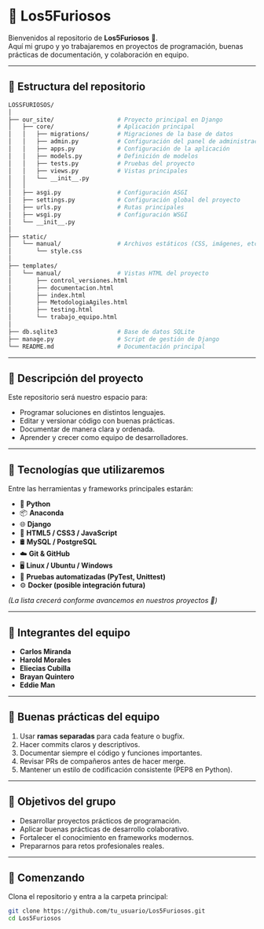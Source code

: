 # 🚀 Los5Furiosos  

Bienvenidos al repositorio de **Los5Furiosos** 🎯.  
Aquí mi grupo y yo trabajaremos en proyectos de programación, buenas prácticas de documentación, y colaboración en equipo.  

---

## 📂 Estructura del repositorio  

```bash
LOSSFURIOSOS/
│
├── our_site/                  # Proyecto principal en Django
│   ├── core/                  # Aplicación principal
│   │   ├── migrations/        # Migraciones de la base de datos
│   │   ├── admin.py           # Configuración del panel de administración
│   │   ├── apps.py            # Configuración de la aplicación
│   │   ├── models.py          # Definición de modelos
│   │   ├── tests.py           # Pruebas del proyecto
│   │   ├── views.py           # Vistas principales
│   │   └── __init__.py
│   │
│   ├── asgi.py                # Configuración ASGI
│   ├── settings.py            # Configuración global del proyecto
│   ├── urls.py                # Rutas principales
│   ├── wsgi.py                # Configuración WSGI
│   └── __init__.py
│
├── static/
│   └── manual/                # Archivos estáticos (CSS, imágenes, etc.)
│       └── style.css
│
├── templates/
│   └── manual/                # Vistas HTML del proyecto
│       ├── control_versiones.html
│       ├── documentacion.html
│       ├── index.html
│       ├── MetodologiaAgiles.html
│       ├── testing.html
│       └── trabajo_equipo.html
│
├── db.sqlite3                 # Base de datos SQLite
├── manage.py                  # Script de gestión de Django
└── README.md                  # Documentación principal

```

---

## 📝 Descripción del proyecto
Este repositorio será nuestro espacio para:  
- Programar soluciones en distintos lenguajes.  
- Editar y versionar código con buenas prácticas.  
- Documentar de manera clara y ordenada.  
- Aprender y crecer como equipo de desarrolladores.  

---

## 🔧 Tecnologías que utilizaremos
Entre las herramientas y frameworks principales estarán:  

- 🐍 **Python**  
- 📦 **Anaconda**  
- 🌐 **Django**  
- 🎨 **HTML5 / CSS3 / JavaScript**  
- 🛢️ **MySQL / PostgreSQL**  
- ☁️ **Git & GitHub**  
- 🖥️ **Linux / Ubuntu / Windows**  
- 🧪 **Pruebas automatizadas (PyTest, Unittest)**  
- ⚙️ **Docker (posible integración futura)**  

*(La lista crecerá conforme avancemos en nuestros proyectos 🚀)*  

---

## 👥 Integrantes del equipo
- **Carlos Miranda**  
- **Harold Morales**  
- **Eliecias Cubilla**  
- **Brayan Quintero**  
- **Eddie Man**  

---

## 🌟 Buenas prácticas del equipo
1. Usar **ramas separadas** para cada feature o bugfix.  
2. Hacer commits claros y descriptivos.  
3. Documentar siempre el código y funciones importantes.  
4. Revisar PRs de compañeros antes de hacer merge.  
5. Mantener un estilo de codificación consistente (PEP8 en Python).  

---

## 📌 Objetivos del grupo
- Desarrollar proyectos prácticos de programación.  
- Aplicar buenas prácticas de desarrollo colaborativo.  
- Fortalecer el conocimiento en frameworks modernos.  
- Prepararnos para retos profesionales reales.  

---

## 🚀 Comenzando
Clona el repositorio y entra a la carpeta principal:  

```bash
git clone https://github.com/tu_usuario/Los5Furiosos.git
cd Los5Furiosos
```